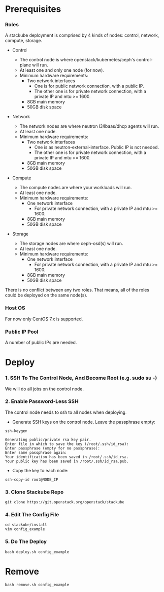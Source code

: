 

# Prerequisites

### Roles

A stackube deployment is comprised by 4 kinds of nodes: control, network, compute, storage.

- Control
    - The control node is where openstack/kubernetes/ceph's control-plane will run.
    - At least one and only one node (for now).
    - Minimum hardware requirements:
        - Two network interfaces
            - One is for public network connection, with a public IP.
            - The other one is for private network connection, with a private IP and mtu >= 1600.
        - 8GB main memory
        - 50GB disk space

- Network
    - The network nodes are where neutron l3/lbaas/dhcp agents will run.
    - At least one node.
    - Minimum hardware requirements:
        - Two network interfaces
            - One is as neutron-external-interface. Public IP is not needed.
            - The other one is for private network connection, with a private IP and mtu >= 1600.
        - 8GB main memory
        - 50GB disk space

- Compute
    - The compute nodes are where your workloads will run.
    - At least one node.
    - Minimum hardware requirements:
        - One network interface
            - For private network connection, with a private IP and mtu >= 1600.
        - 8GB main memory
        - 50GB disk space

- Storage
    - The storage nodes are where ceph-osd(s) will run.
    - At least one node.
    - Minimum hardware requirements:
        - One network interface
            - For private network connection, with a private IP and mtu >= 1600.
        - 8GB main memory
        - 50GB disk space

There is no conflict between any two roles. That means, all of the roles could be deployed on the same node(s).

### Host OS
For now only CentOS 7.x is supported.

### Public IP Pool
A number of public IPs are needed.


# Deploy

### 1. SSH To The Control Node, And Become Root (e.g. sudo su -)

We will do all jobs on the control node.

### 2. Enable Password-Less SSH

The control node needs to ssh to all nodes when deploying.

- Generate SSH keys on the control node. Leave the passphrase empty:

```
ssh-keygen

Generating public/private rsa key pair.
Enter file in which to save the key (/root/.ssh/id_rsa): 
Enter passphrase (empty for no passphrase): 
Enter same passphrase again: 
Your identification has been saved in /root/.ssh/id_rsa.
Your public key has been saved in /root/.ssh/id_rsa.pub.
```

- Copy the key to each node:
```
ssh-copy-id root@NODE_IP
```

### 3. Clone Stackube Repo
```
git clone https://git.openstack.org/openstack/stackube
```

### 4. Edit The Config File
```
cd stackube/install
vim config_example
```

### 5. Do The Deploy
```
bash deploy.sh config_example
```



# Remove
```
bash remove.sh config_example
```
